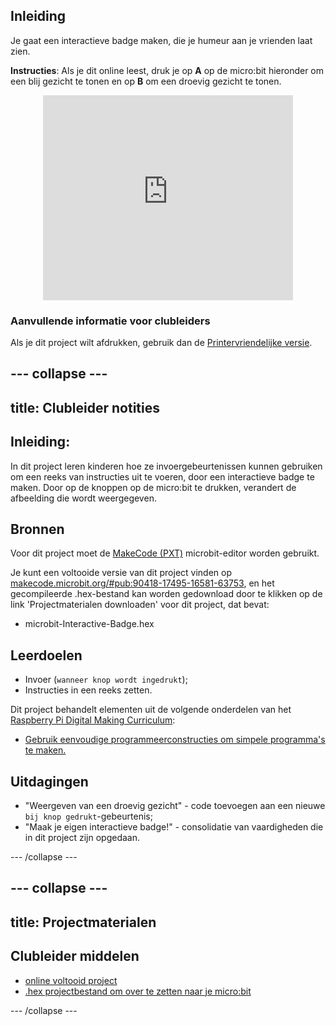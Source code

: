 ## Inleiding

Je gaat een interactieve badge maken, die je humeur aan je vrienden laat zien.

**Instructies**: Als je dit online leest, druk je op **A** op de micro:bit hieronder om een blij gezicht te tonen en op **B** om een droevig gezicht te tonen.

<div class="trinket" style="width:400px;margin: 0 auto;">
<div style="position:relative;height:0;padding-bottom:81.97%;overflow:hidden;"><iframe style="position:absolute;top:0;left:0;width:100%;height:100%;" src="https://makecode.microbit.org/---run?id=_M6yLfbemfPUv" allowfullscreen="allowfullscreen" sandbox="allow-popups allow-scripts allow-same-origin" frameborder="0"></iframe></div>
</div>

### Aanvullende informatie voor clubleiders

Als je dit project wilt afdrukken, gebruik dan de [Printervriendelijke versie](https://projects.raspberrypi.org/nl-NL/projects/interactive-badge/print).

--- collapse ---
---
title: Clubleider notities
---

## Inleiding:

In dit project leren kinderen hoe ze invoergebeurtenissen kunnen gebruiken om een reeks van instructies uit te voeren, door een interactieve badge te maken. Door op de knoppen op de micro:bit te drukken, verandert de afbeelding die wordt weergegeven.

## Bronnen

Voor dit project moet de [MakeCode (PXT)](http://jumpto.cc/pxt-new) microbit-editor worden gebruikt.

Je kunt een voltooide versie van dit project vinden op [makecode.microbit.org/#pub:90418-17495-16581-63753](https://makecode.microbit.org/#pub:90418-17495-16581-63753), en het gecompileerde .hex-bestand kan worden gedownload door te klikken op de link 'Projectmaterialen downloaden' voor dit project, dat bevat:

* microbit-Interactive-Badge.hex

## Leerdoelen

* Invoer (`wanneer knop wordt ingedrukt`);
* Instructies in een reeks zetten.

Dit project behandelt elementen uit de volgende onderdelen van het [Raspberry Pi Digital Making Curriculum](http://rpf.io/curriculum):

* [Gebruik eenvoudige programmeerconstructies om simpele programma's te maken.](https://www.raspberrypi.org/curriculum/programming/creator)

## Uitdagingen

* "Weergeven van een droevig gezicht" - code toevoegen aan een nieuwe `bij knop gedrukt`-gebeurtenis;
* "Maak je eigen interactieve badge!" - consolidatie van vaardigheden die in dit project zijn opgedaan.

--- /collapse ---

--- collapse ---
---
title: Projectmaterialen
---

## Clubleider middelen

* [online voltooid project](https://makecode.microbit.org/#pub:90418-17495-16581-63753)
* [.hex projectbestand om over te zetten naar je micro:bit](resources/microbit-Interactive-Badge.hex)

--- /collapse ---